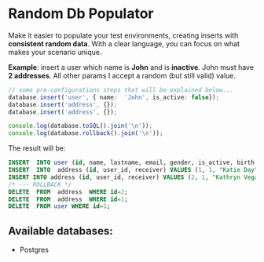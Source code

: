 
# Random Db Populator
Make it easier to populate your test environments, creating inserts with **consistent random data**. With a clear language, you can focus on what makes your scenario unique.

**Example**: insert a user which name is **John** and is **inactive**.  John must have **2 addresses**.
All other params I accept a random (but still valid) value.
```typescript
// some pre-configurations steps that will be explained below...
database.insert('user', { name:  'John', is_active: false});
database.insert('address', {});
database.insert('address', {});

console.log(database.toSQL().join('\n'));
console.log(database.rollback().join('\n'));
```
The result will be:

```sql
INSERT  INTO user (id, name, lastname, email, gender, is_active, birth, updated_at, telephone) VALUES (1, "John", "Hansen", "cachi@lijanne.se", "M", FALSE, "2004-03-18", "2019-08-18 02:28:14", "55 098915651");
INSERT  INTO  address (id, user_id, receiver) VALUES (1, 1, "Katie Day");
INSERT INTO address (id, user_id, receiver) VALUES (2, 1, "Kathryn Vega");
/* --- ROLLBACK */
DELETE  FROM  address  WHERE id=2;
DELETE  FROM  address  WHERE id=1;
DELETE  FROM user WHERE id=1;
```

## Available databases:
* Postgres